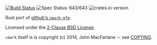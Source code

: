 [![Build Status](https://travis-ci.org/kivikakk/comrak.svg?branch=master)](https://travis-ci.org/kivikakk/comrak)
![Spec Status: 643/643](https://img.shields.io/badge/specs-643%2F643-brightgreen.svg)
![crates.io version](https://img.shields.io/crates/v/comrak.svg)

Rust port of [github's `cmark-gfm`](https://github.com/github/cmark).

Licensed under the [2-Clause BSD License](https://opensource.org/licenses/BSD-2-Clause).

`cmark` itself is is copyright (c) 2014, John MacFarlane -- see
[COPYING](https://github.com/github/cmark/blob/118ebb338840d67005ee57ec39060d2b68f4ec7c/COPYING).
